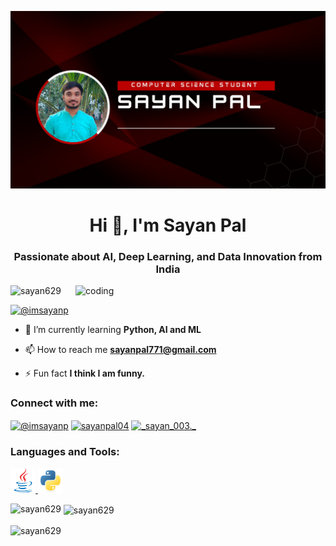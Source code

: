 ![logo](https://github.com/sayan629/sayan629/blob/main/banner.png.jpg)
<h1 align="center">Hi 👋, I'm Sayan Pal</h1>
<h3 align="center">Passionate about AI, Deep Learning, and Data Innovation from India</h3>
<img align="right" alt="coding" width="400" src="https://user-images.githubusercontent.com/55389276/140866485-8fb1c876-9a8f-4d6a-98dc-08c4981eaf70.gif">
<p align="left"> <img src="https://komarev.com/ghpvc/?username=sayan629&label=Profile%20views&color=0e75b6&style=flat" alt="sayan629" /> </p>

<p align="left"> <a href="https://twitter.com/@imsayanp" target="blank"><img src="https://img.shields.io/twitter/follow/@imsayanp?logo=twitter&style=for-the-badge" alt="@imsayanp" /></a> </p>

- 🌱 I’m currently learning **Python, AI and ML**

- 📫 How to reach me **sayanpal771@gmail.com**

- ⚡ Fun fact **I think I am funny.**

<h3 align="left">Connect with me:</h3>
<p align="left">
<a href="https://twitter.com/@imsayanp" target="blank"><img align="center" src="https://raw.githubusercontent.com/rahuldkjain/github-profile-readme-generator/master/src/images/icons/Social/twitter.svg" alt="@imsayanp" height="30" width="40" /></a>
<a href="https://linkedin.com/in/sayanpal04" target="blank"><img align="center" src="https://raw.githubusercontent.com/rahuldkjain/github-profile-readme-generator/master/src/images/icons/Social/linked-in-alt.svg" alt="sayanpal04" height="30" width="40" /></a>
<a href="https://instagram.com/_sayan_003._" target="blank"><img align="center" src="https://raw.githubusercontent.com/rahuldkjain/github-profile-readme-generator/master/src/images/icons/Social/instagram.svg" alt="_sayan_003._" height="30" width="40" /></a>
</p>

<h3 align="left">Languages and Tools:</h3>
<p align="left"> <a href="https://www.java.com" target="_blank" rel="noreferrer"> <img src="https://raw.githubusercontent.com/devicons/devicon/master/icons/java/java-original.svg" alt="java" width="40" height="40"/> </a> <a href="https://www.python.org" target="_blank" rel="noreferrer"> <img src="https://raw.githubusercontent.com/devicons/devicon/master/icons/python/python-original.svg" alt="python" width="40" height="40"/> </a> </p>

<p><img align="left" src="https://github-readme-stats.vercel.app/api/top-langs?username=sayan629&show_icons=true&locale=en&layout=compact" alt="sayan629" /></p>

<p>&nbsp;<img align="center" src="https://github-readme-stats.vercel.app/api?username=sayan629&show_icons=true&locale=en" alt="sayan629" /></p>

<p><img align="center" src="https://github-readme-streak-stats.herokuapp.com/?user=sayan629&" alt="sayan629" /></p>
